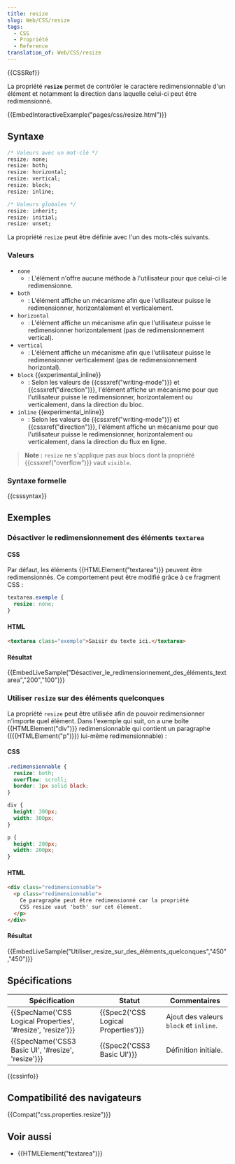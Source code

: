 ```yaml
---
title: resize
slug: Web/CSS/resize
tags:
  - CSS
  - Propriété
  - Reference
translation_of: Web/CSS/resize
---
```

{{CSSRef}}

La propriété **`resize`** permet de contrôler le caractère redimensionnable d'un élément et notamment la direction dans laquelle celui-ci peut être redimensionné.

{{EmbedInteractiveExample("pages/css/resize.html")}}

## Syntaxe

```css
/* Valeurs avec un mot-clé */
resize: none;
resize: both;
resize: horizontal;
resize: vertical;
resize: block;
resize: inline;

/* Valeurs globales */
resize: inherit;
resize: initial;
resize: unset;
```

La propriété `resize` peut être définie avec l'un des mots-clés suivants.

### Valeurs

- `none`
  - : L'élément n'offre aucune méthode à l'utilisateur pour que celui-ci le redimensionne.
- `both`
  - : L'élément affiche un mécanisme afin que l'utilisateur puisse le redimensionner, horizontalement et verticalement.
- `horizontal`
  - : L'élément affiche un mécanisme afin que l'utilisateur puisse le redimensionner horizontalement (pas de redimensionnement vertical).
- `vertical`
  - : L'élément affiche un mécanisme afin que l'utilisateur puisse le redimensionner verticalement (pas de redimensionnement horizontal).
- `block` {{experimental_inline}}
  - : Selon les valeurs de {{cssxref("writing-mode")}} et {{cssxref("direction")}}, l'élément affiche un mécanisme pour que l'utilisateur puisse le redimensionner, horizontalement ou verticalement, dans la direction du bloc.
- `inline` {{experimental_inline}}
  - : Selon les valeurs de {{cssxref("writing-mode")}} et {{cssxref("direction")}}, l'élément affiche un mécanisme pour que l'utilisateur puisse le redimensionner, horizontalement ou verticalement, dans la direction du flux en ligne.

> **Note :** `resize` ne s'applique pas aux blocs dont la propriété {{cssxref("overflow")}} vaut `visible`.

### Syntaxe formelle

{{csssyntax}}

## Exemples

### Désactiver le redimensionnement des éléments `textarea`

#### CSS

Par défaut, les éléments {{HTMLElement("textarea")}} peuvent être redimensionnés. Ce comportement peut être modifié grâce à ce fragment CSS :

```css
textarea.exemple {
  resize: none;
}
```

#### HTML

```html
<textarea class="exemple">Saisir du texte ici.</textarea>
```

#### Résultat

{{EmbedLiveSample("Désactiver_le_redimensionnement_des_éléments_textarea","200","100")}}

### Utiliser `resize` sur des éléments quelconques

La propriété `resize` peut être utilisée afin de pouvoir redimensionner n'importe quel élément. Dans l'exemple qui suit, on a une boîte {{HTMLElement("div")}} redimensionnable qui contient un paragraphe (({{HTMLElement("p")}}) lui-même redimensionnable) :

#### CSS

```css
.redimensionnable {
  resize: both;
  overflow: scroll;
  border: 1px solid black;
}

div {
  height: 300px;
  width: 300px;
}

p {
  height: 200px;
  width: 200px;
}
```

#### HTML

```html
<div class="redimensionnable">
  <p class="redimensionnable">
    Ce paragraphe peut être redimensionné car la propriété
    CSS resize vaut 'both' sur cet élément.
  </p>
</div>
```

#### Résultat

{{EmbedLiveSample("Utiliser_resize_sur_des_éléments_quelconques","450","450")}}

## Spécifications

| Spécification                                                                    | Statut                                           | Commentaires                           |
| -------------------------------------------------------------------------------- | ------------------------------------------------ | -------------------------------------- |
| {{SpecName('CSS Logical Properties', '#resize', 'resize')}} | {{Spec2('CSS Logical Properties')}} | Ajout des valeurs `block` et `inline`. |
| {{SpecName('CSS3 Basic UI', '#resize', 'resize')}}             | {{Spec2('CSS3 Basic UI')}}             | Définition initiale.                   |

{{cssinfo}}

## Compatibilité des navigateurs

{{Compat("css.properties.resize")}}

## Voir aussi

- {{HTMLElement("textarea")}}
